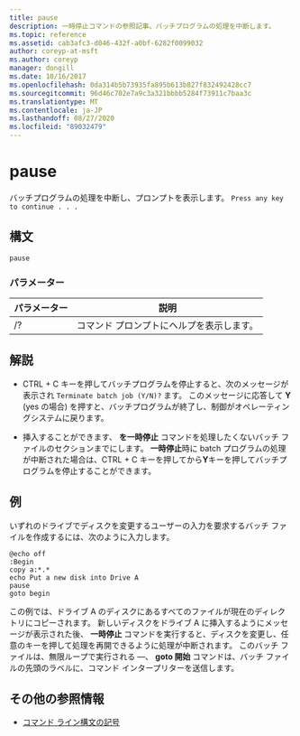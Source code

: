 ```yaml
---
title: pause
description: 一時停止コマンドの参照記事。バッチプログラムの処理を中断します。
ms.topic: reference
ms.assetid: cab3afc3-d046-432f-a0bf-6282f0099032
author: coreyp-at-msft
ms.author: coreyp
manager: dongill
ms.date: 10/16/2017
ms.openlocfilehash: 0da314b5b73935fa895b613b827f832492428cc7
ms.sourcegitcommit: 96d46c702e7a9c3a321bbbb5284f73911c7baa3c
ms.translationtype: MT
ms.contentlocale: ja-JP
ms.lasthandoff: 08/27/2020
ms.locfileid: "89032479"
---
```

# <a name="pause"></a>pause

バッチプログラムの処理を中断し、プロンプトを表示します。 `Press any key to continue . . .`

## <a name="syntax"></a>構文

```
pause
```

### <a name="parameters"></a>パラメーター

| パラメーター | 説明 |
|--|--|
| /? | コマンド プロンプトにヘルプを表示します。 |

## <a name="remarks"></a>解説

- CTRL + C キーを押してバッチプログラムを停止すると、次のメッセージが表示され `Terminate batch job (Y/N)?` ます。 このメッセージに応答して **Y** (yes の場合) を押すと、バッチプログラムが終了し、制御がオペレーティングシステムに戻ります。

- 挿入することができます、 **を一時停止** コマンドを処理したくないバッチ ファイルのセクションまでにします。 **一時停止**時に batch プログラムの処理が中断された場合は、CTRL + C キーを押してから**Y**キーを押してバッチプログラムを停止することができます。

## <a name="examples"></a>例

いずれのドライブでディスクを変更するユーザーの入力を要求するバッチ ファイルを作成するには、次のように入力します。

```
@echo off
:Begin
copy a:*.*
echo Put a new disk into Drive A
pause
goto begin
```

この例では、ドライブ A のディスクにあるすべてのファイルが現在のディレクトリにコピーされます。 新しいディスクをドライブ A に挿入するようにメッセージが表示された後、 **一時停止** コマンドを実行すると、ディスクを変更し、任意のキーを押して処理を再開できるように処理が中断されます。 このバッチ ファイルは、無限ループで実行される —、 **goto 開始** コマンドは、バッチ ファイルの先頭のラベルに、コマンド インタープリターを送信します。

## <a name="additional-references"></a>その他の参照情報

- [コマンド ライン構文の記号](command-line-syntax-key.md)